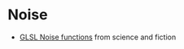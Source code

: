 # Noise

* [GLSL Noise functions](http://www.science-and-fiction.org/rendering/noise.html) from science and fiction
